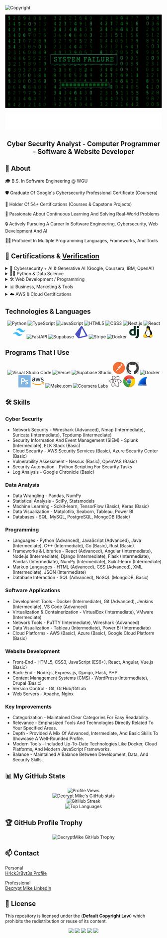 ![Copyright](https://img.shields.io/badge/Copyright-©%202025-black?style=for-the-badge)


<p align="center">
  <img src="H4ck3rByt3s.gif" alt="Decrypt Mike Rain Animation" width="1100" height="300" />
</p>

<p align="center">
  <img src="DecryptMike.png" alt="Decrypt Mike Logo" />
</p>

<h2 align="center">
   Cyber Security Analyst - Computer Programmer - Software & Website Developer
</h2>

## 👾 About

🎓 B.S. In Software Engineering @ WGU

🛡️ Graduate Of Google's Cybersecurity Professional Certificate (Coursera)

🔖 Holder Of 54+ Certifications (Courses & Capstone Projects)

🧠 Passionate About Continuous Learning And Solving Real-World Problems

🔒 Actively Pursuing A Career In Software Engineering, Cybersecurity, Web Development And AI

👨‍💻 Proficient In Multiple Programming Languages, Frameworks, And Tools

## 📜 Certifications & [Verification](https://drive.google.com/drive/folders/1LS1OOaF6PA33uxKgK3WIWN73c1YzJ4LE?usp=drive_link) 

<details>
<summary>🔐 Cybersecurity + AI & Generative AI (Google, Coursera, IBM, OpenAI)</summary>

<br>

![Responsible AI](https://img.shields.io/badge/GoogleCloud-Responsible_AI-0F9D58?style=for-the-badge&logo=googlecloud&logoColor=white)
![Large Language Models](https://img.shields.io/badge/GoogleCloud-LLM_Intro-0F9D58?style=for-the-badge&logo=googlecloud&logoColor=white)
![GenAI Learning Path](https://img.shields.io/badge/GoogleCloud-GenAI_Specialization-0F9D58?style=for-the-badge&logo=googlecloud&logoColor=white)
![Generative AI Intro](https://img.shields.io/badge/GoogleCloud-Intro_to_Generative_AI-0F9D58?style=for-the-badge&logo=googlecloud&logoColor=white)
![AI Essentials](https://img.shields.io/badge/Coursera-Google_AI_Essentials-2A73CC?style=for-the-badge&logo=coursera&logoColor=white)
![Software Dev with ChatGPT](https://img.shields.io/badge/Coursera-Dev_with_ChatGPT-2A73CC?style=for-the-badge&logo=chatgpt&logoColor=white)
![OpenAI API](https://img.shields.io/badge/Coursera-OpenAI_API_Beginner-2A73CC?style=for-the-badge&logo=openai&logoColor=white)
![GenAI with Python & Copilot](https://img.shields.io/badge/Coursera-GenAI_with_Copilot-2A73CC?style=for-the-badge&logo=microsoft&logoColor=white)
![GenAI for Data Analysis](https://img.shields.io/badge/Coursera-GenAI_Data_Analysis-2A73CC?style=for-the-badge&logo=openai&logoColor=white)
![Using JS with AI](https://img.shields.io/badge/Coursera-JS_with_AI-2A73CC?style=for-the-badge&logo=javascript&logoColor=black)
![AI Personal Assistant](https://img.shields.io/badge/Scrimba-AI_Personal_Assistant-1C1C1C?style=for-the-badge&logo=scrimba&logoColor=white)
![GenAI in Software Dev](https://img.shields.io/badge/AWS-GenAI_Software_Dev-FF9900?style=for-the-badge&logo=amazonaws&logoColor=white)
![Generative AI with IBM](https://img.shields.io/badge/IBM-GenAI_&_Career-0F62FE?style=for-the-badge&logo=ibm&logoColor=white)
![AI with Make.com](https://img.shields.io/badge/Coursera-AI_with_Make.com-2A73CC?style=for-the-badge&logo=make&logoColor=white)
![Google Gemini](https://img.shields.io/badge/Coursera-Google_Gemini-2A73CC?style=for-the-badge&logo=google&logoColor=white)

</details>



<details>
<summary>🧑‍💻 Python & Data Science</summary>

<br>

![Python 101](https://img.shields.io/badge/Coursera-Python_101-2A73CC?style=for-the-badge&logo=python&logoColor=white)
![Python Scripting - Duke](https://img.shields.io/badge/Duke-University_Python_Scripting-001A57?style=for-the-badge&logo=dukeuniversity&logoColor=white)
![Python for Data Science (IBM)](https://img.shields.io/badge/IBM-Python_Data_Science-0F62FE?style=for-the-badge&logo=python&logoColor=white)
![Data with OpenAI](https://img.shields.io/badge/Coursera-Data_with_OpenAI_API-2A73CC?style=for-the-badge&logo=openai&logoColor=white)
![Pandas & EDA](https://img.shields.io/badge/Coursera-EDA_with_Pandas-2A73CC?style=for-the-badge&logo=pandas&logoColor=white)
![Decryption with Python](https://img.shields.io/badge/Coursera-Decryption_with_Python-2A73CC?style=for-the-badge&logo=python&logoColor=white)
![Data Visualization (Skills.AI)](https://img.shields.io/badge/Coursera-Data_Visualization_Skills.AI-2A73CC?style=for-the-badge&logo=chartdotjs&logoColor=white)

</details>



<details>
<summary>🛠️ Web Development / Programming</summary>

<br>

![Intro to JavaScript](https://img.shields.io/badge/Coursera-JavaScript_Intro-2A73CC?style=for-the-badge&logo=javascript&logoColor=black)
![HTML, CSS, JS (IBM)](https://img.shields.io/badge/IBM-HTML_CSS_JS-0F62FE?style=for-the-badge&logo=html5&logoColor=white)
![HTML CSS Portfolio](https://img.shields.io/badge/Coursera-Portfolio_Website-2A73CC?style=for-the-badge&logo=css3&logoColor=white)
![JHU HTML Course](https://img.shields.io/badge/Johns_Hopkins-HTML_CSS_JS-FDB515?style=for-the-badge&logo=html5&logoColor=white)
![Python + Flask](https://img.shields.io/badge/Coursera-Python_Flask_Web_App-2A73CC?style=for-the-badge&logo=flask&logoColor=white)
![C# Fundamentals](https://img.shields.io/badge/Coursera-CSharp_Fundamentals-2A73CC?style=for-the-badge&logo=csharp&logoColor=white)
![Programming with C#](https://img.shields.io/badge/Simplilearn-Programming_with_CSharp-1D5CFA?style=for-the-badge&logo=csharp&logoColor=white)
![C++ Calculator](https://img.shields.io/badge/Coursera-C++_Calculator-2A73CC?style=for-the-badge&logo=cpp&logoColor=white)
![Java JDBC](https://img.shields.io/badge/Coursera-Java_JDBC-2A73CC?style=for-the-badge&logo=java&logoColor=white)

</details>



<details>
<summary>📊 Business, Marketing & Tools</summary>

<br>

![Business Analysis](https://img.shields.io/badge/Coursera-Business_Analysis-2A73CC?style=for-the-badge&logo=databricks&logoColor=white)
![Google Ads Campaign](https://img.shields.io/badge/Coursera-Google_Ads-2A73CC?style=for-the-badge&logo=googleads&logoColor=white)
![Facebook Ads](https://img.shields.io/badge/Coursera-Facebook_Ads-2A73CC?style=for-the-badge&logo=meta&logoColor=white)
![Google Docs](https://img.shields.io/badge/Coursera-Google_Docs-2A73CC?style=for-the-badge&logo=googledocs&logoColor=white)

</details>



<details>
<summary>☁️ AWS & Cloud Certifications</summary>

<br>

![AWS Data Analytics (Whizlabs)](https://img.shields.io/badge/Whizlabs-AWS_Data_Analytics-F29100?style=for-the-badge&logo=amazonaws&logoColor=white)
![AWS Data & DBs](https://img.shields.io/badge/AWS-Data_Analytics_&_DBs-FF9900?style=for-the-badge&logo=amazonaws&logoColor=white)
![Hands-on Dev AWS](https://img.shields.io/badge/AWS-Software_Dev_Practices-FF9900?style=for-the-badge&logo=amazonaws&logoColor=white)
![Python Dev on AWS](https://img.shields.io/badge/AWS-Dev_with_Python-FF9900?style=for-the-badge&logo=amazonaws&logoColor=white)

</details>

## Technologies & Languages 

<p align="center">
  <img src="https://cdn.jsdelivr.net/gh/devicons/devicon/icons/python/python-original.svg" alt="Python" width="40" height="40"/>
  <img src="https://cdn.jsdelivr.net/gh/devicons/devicon/icons/typescript/typescript-original.svg" alt="TypeScript" width="40" height="40"/>
  <img src="https://cdn.jsdelivr.net/gh/devicons/devicon/icons/javascript/javascript-original.svg" alt="JavaScript" width="40" height="40"/>
  <img src="https://cdn.jsdelivr.net/gh/devicons/devicon/icons/html5/html5-original.svg" alt="HTML5" width="40" height="40"/>
  <img src="https://cdn.jsdelivr.net/gh/devicons/devicon/icons/css3/css3-original.svg" alt="CSS3" width="40" height="40"/>
  <img src="https://cdn.jsdelivr.net/gh/devicons/devicon/icons/nextjs/nextjs-original.svg" alt="Next.js" width="40" height="40"/>
  <img src="https://cdn.jsdelivr.net/gh/devicons/devicon/icons/react/react-original.svg" alt="React" width="40" height="40"/>
  <img src="./assets/tailwindcss.png" alt="Tailwind CSS" width="40" height="40" />
  <img src="https://cdn.jsdelivr.net/gh/devicons/devicon/icons/fastapi/fastapi-original.svg" alt="FastAPI" width="40" height="40"/>
  <img src="https://avatars.githubusercontent.com/u/8296347?s=200&v=4" alt="Supabase" width="40" height="40"/>
  <img src="./assets/prisma.png" alt="Prisma" width="40" height="40" />
  <img src="https://logos-world.net/wp-content/uploads/2021/03/Stripe-Logo.png" alt="Stripe" width="40" height="40"/>
  <img src="https://cdn.jsdelivr.net/gh/devicons/devicon/icons/docker/docker-original.svg" alt="Docker" width="40" height="40"/>
  <img src="./assets/django.png" alt="Django" width="40" height="40"/>
  <img src="./assets/linux.png" alt="Linux" width="40" height="40"/>
</p>

## Programs That I Use 

<p align="center">
  <img src="https://cdn.jsdelivr.net/gh/devicons/devicon/icons/vscode/vscode-original.svg" alt="Visual Studio Code" width="40" height="40"/>
  <img src="https://assets.vercel.com/image/upload/front/favicon/vercel/180x180.png" alt="Vercel" width="40" height="40"/>
  <img src="https://avatars.githubusercontent.com/u/8296347?s=200&v=4" alt="Supabase Studio" width="40" height="40"/>
  <img src="./assets/postman.png" alt="Postman" width="40" height="40" />
  <img src="./assets/Github.jpg" alt="GitHub" width="40" height="40"/>
  <img src="https://cdn.jsdelivr.net/gh/devicons/devicon/icons/docker/docker-original.svg" alt="Docker" width="40" height="40"/>
  <img src="./assets/ADPS.png" alt="Photoshop" width="40" height="40"/>
  <img src="./assets/Aws.png" alt="AWS Cloud" width="40" height="40"/>
  <img src="https://avatars.githubusercontent.com/u/68487943?s=200&v=4" alt="Make.com" width="40" height="40"/>
  <img src="https://cdn.iconscout.com/icon/free/png-256/coursera-3628694-3030164.png" alt="Coursera Labs" width="40" height="40"/>
  <img src="./assets/atom.png" alt="Atom" width="40" height="40"/>
  <img src="./assets/chrome.png" alt="Chrome" width="40" height="40"/>
  <img src="./assets/wireshark.jpeg" alt="Wireshark" width="40" height="40"/>
</p>

## 🛠 Skills

### Cyber Security
- Network Security - Wireshark (Advanced), Nmap (Intermediate), Suricata (Intermediate), Tcpdump (Intermediate)
- Security Information And Event Management (SIEM) - Splunk (Intermediate), ELK Stack (Basic)
- Cloud Security - AWS Security Services (Basic), Azure Security Center (Basic)
- Vulnerability Assessment - Nessus (Basic), OpenVAS (Basic)
- Security Automation - Python Scripting For Security Tasks
- Log Analysis - Google Chronicle (Basic)
  
### Data Analysis
- Data Wrangling - Pandas, NumPy
- Statistical Analysis - SciPy, Statsmodels
- Machine Learning - Scikit-learn, TensorFlow (Basic), Keras (Basic)
- Data Visualization - Matplotlib, Seaborn, Tableau, Power BI
- Databases - SQL, MySQL, PostgreSQL, MongoDB (Basic)

### Programming
- Languages - Python (Advanced), JavaScript (Advanced), Java (Intermediate), C++ (Intermediate), Go (Basic), Rust (Basic)
- Frameworks & Libraries - React (Advanced), Angular (Intermediate), Node.js (Intermediate), Django (Intermediate), Flask (Intermediate), Pandas (Intermediate), NumPy (Intermediate), Scikit-learn (Intermediate)
- Markup Languages - HTML (Advanced), CSS (Advanced), XML (Intermediate), JSON (Intermediate)
- Database Interaction - SQL (Advanced), NoSQL (MongoDB, Basic)

### Software Applications
- Development Tools - Docker (Intermediate), Git (Advanced), Jenkins (Intermediate), VS Code (Advanced)
- Virtualization & Containerization - VirtualBox (Intermediate), VMware (Intermediate)
- Network Tools - PuTTY (Intermediate), Wireshark (Advanced)
- Data Visualization - Tableau (Intermediate), Power BI (Intermediate)
- Cloud Platforms - AWS (Basic), Azure (Basic), Google Cloud Platform (Basic)

### Website Development
- Front-End - HTML5, CSS3, JavaScript (ES6+), React, Angular, Vue.js (Basic)
- Back-End - Node.js, Express.js, Django, Flask, PHP
- Content Management Systems (CMS) - WordPress (Intermediate), Drupal (Basic)
- Version Control - Git, GitHub/GitLab
- Web Servers - Apache, Nginx

### Key Improvements
- Categorization - Maintained Clear Categories For Easy Readability.
- Relevance - Emphasized Tools And Technologies Directly Related To Your Specified Areas.
- Depth - Provided A Mix Of Advanced, Intermediate, And Basic Skills To Showcase A Well-Rounded Profile.
- Modern Tools - Included Up-To-Date Technologies Like Docker, Cloud Platforms, And Modern JavaScript Frameworks.
- Balance - Maintained A Balance Between Development, Data, And Security Skills.

## 📊 My GitHub Stats

<p align="center">

  <!-- Profile Views -->
  <img src="https://komarev.com/ghpvc/?username=DecryptMike&style=flat-square&color=00FF00" alt="Profile Views" />

  <br>
  <!-- Profile Stats -->
  <img src="https://github-readme-stats.vercel.app/api?username=DecryptMike&show_icons=true&hide_border=true&title_color=00FF00&icon_color=00FF00&text_color=00FF00&bg_color=000000" alt="Decrypt Mike's GitHub stats" />

  <br>
  <!-- Streak Stats -->
  <img src="https://github-readme-streak-stats.herokuapp.com/?user=DecryptMike&hide_border=true&currStreakLabel=00FF00&fire=00FF00&ring=00FF00&sideNums=00FF00&currStreakNum=00FF00&sideLabels=00FF00&dates=00FF00&background=000000" alt="GitHub Streak" />

  <br>
  <!-- Top Languages -->
  <img src="https://github-readme-stats.vercel.app/api/top-langs/?username=DecryptMike&layout=compact&hide_border=true&title_color=00FF00&text_color=00FF00&bg_color=000000" alt="Top Languages" />

</p>

## 🏆 GitHub Profile Trophy

<p align="center">
  <img src="https://github-profile-trophy.vercel.app/?username=DecryptMike&theme=darkhub&no-bg=false&no-frame=false&margin-w=15&margin-h=15&column=6" alt="DecryptMike GitHub Trophy" />
</p>

## 📫 Contact

Personal <br>
[H4ck3rByt3s Profile](https://h4ck3rbyt3s.systeme.io/profile) 

Professional <br>
[Decrypt Mike LinkedIn](https://www.linkedin.com/in/h4ck3rbyt3s) 

## 📄 License

This repository is licensed under the (**Default Copyright Law**) which prohibits the redistribution or reuse of its content.

<p align="center">
   <img src="https://img.shields.io/badge/Focus-Cybersecurity-0F9D58?style=for-the-badge&logo=datadog&logoColor=white"/>
   <img src="https://img.shields.io/badge/Focus-Web%20Development-1572B6?style=for-the-badge&logo=html5&logoColor=white"/>
   <img src="https://img.shields.io/badge/Focus-Software%20Development-4B8BBE?style=for-the-badge&logo=python&logoColor=white"/>
   <img src="https://img.shields.io/badge/Focus-Computer%20Programming-F7DF1E?style=for-the-badge&logo=javascript&logoColor=black"/>
   <img src="https://img.shields.io/badge/Made%20By-DecryptMike-limegreen?style=for-the-badge&logo=github"/>
</p>

